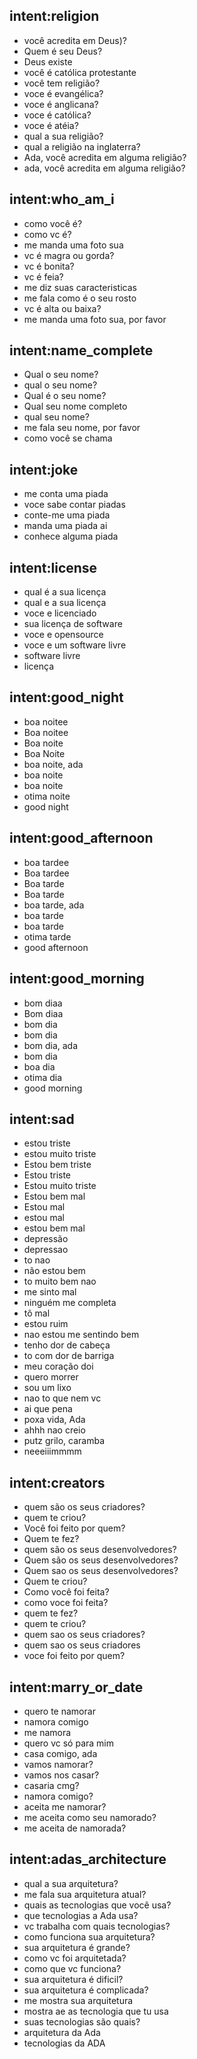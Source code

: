 ## intent:religion
- você acredita em Deus)?
- Quem é seu Deus?
- Deus existe
- você é católica protestante
- você tem religião?
- voce é evangélica?
- voce é anglicana?
- voce é católica?
- voce é atéia?
- qual a sua religião?
- qual a religião na inglaterra?
- Ada, você acredita em alguma religião?
- ada, você acredita em alguma religião?

## intent:who_am_i
- como você é?
- como vc é?
- me manda uma foto sua
- vc é magra ou gorda?
- vc é bonita?
- vc é feia?
- me diz suas caracteristicas
- me fala como é o seu rosto
- vc é alta ou baixa?
- me manda uma foto sua, por favor

## intent:name_complete
- Qual o seu nome?
- qual o seu nome?
- Qual é o seu nome?
- Qual seu nome completo
- qual seu nome?
- me fala seu nome, por favor
- como você se chama

## intent:joke
- me conta uma piada
- voce sabe contar piadas
- conte-me uma piada
- manda uma piada ai
- conhece alguma piada

## intent:license
- qual é a sua licença
- qual e a sua licença
- voce e licenciado
- sua licença de software
- voce e opensource
- voce e um software livre
- software livre
- licença

## intent:good_night
- boa noitee
- Boa noitee
- Boa noite
- Boa Noite
- boa noite, ada
- boa noite
- boa noite
- otima noite
- good night

## intent:good_afternoon
- boa tardee
- Boa tardee
- Boa tarde
- Boa tarde
- boa tarde, ada
- boa tarde
- boa tarde
- otima tarde
- good afternoon

## intent:good_morning
- bom diaa
- Bom diaa
- bom dia
- bom dia
- bom dia, ada
- bom dia
- boa dia
- otima dia
- good morning

## intent:sad
- estou triste
- estou muito triste
- Estou bem triste
- Estou triste
- Estou muito triste
- Estou bem mal
- Estou mal
- estou mal
- estou bem mal
- depressão
- depressao
- to nao
- não estou bem
- to muito bem nao
- me sinto mal
- ninguém me completa
- tô mal
- estou ruim
- nao estou me sentindo bem
- tenho dor de cabeça
- to com dor de barriga
- meu coração doi
- quero morrer
- sou um lixo
- nao to que nem vc
- ai que pena
- poxa vida, Ada
- ahhh nao creio
- putz grilo, caramba
- neeeiiimmmm

## intent:creators
- quem são os seus criadores?
- quem te criou?
- Você foi feito por quem?
- Quem te fez?
- quem são os seus desenvolvedores?
- Quem são os seus desenvolvedores?
- Quem sao os seus desenvolvedores?
- Quem te criou?
- Como você foi feita?
- como voce foi feita?
- quem te fez?
- quem te criou?
- quem sao os seus criadores?
- quem sao os seus criadores
- voce foi feito por quem?

## intent:marry_or_date
- quero te namorar
- namora comigo
- me namora
- quero vc só para mim
- casa comigo, ada
- vamos namorar?
- vamos nos casar?
- casaria cmg?
- namora comigo?
- aceita me namorar?
- me aceita como seu namorado?
- me aceita de namorada?

## intent:adas_architecture
- qual a sua arquitetura?
- me fala sua arquitetura atual?
- quais as tecnologias que você usa?
- que tecnologias a Ada usa?
- vc trabalha com quais tecnologias?
- como funciona sua arquitetura?
- sua arquitetura é grande?
- como vc foi arquitetada?
- como que vc funciona?
- sua arquitetura é dificil?
- sua arquitetura é complicada?
- me mostra sua arquitetura
- mostra ae as tecnologia que tu usa
- suas tecnologias são quais?
- arquitetura da Ada
- tecnologias da ADA
